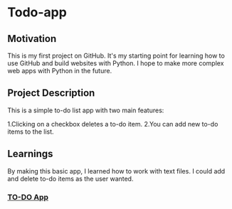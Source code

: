 # Todo-app


## Motivation
This is my first project on GitHub. It's my starting point for learning how to use GitHub and build websites with Python. I hope to make more complex web apps with Python in the future.

## Project Description
This is a simple to-do list app with two main features:

1.Clicking on a checkbox deletes a to-do item.
2.You can add new to-do items to the list.

## Learnings
By making this basic app, I learned how to work with text files. I could add and delete to-do items as the user wanted.

### [TO-DO App](https://sonialwani-todo-app-web-z7zmve.streamlit.app)

